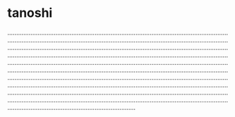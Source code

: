 # tanoshi

................................................................................................................................................................................................................................................................................................................................................................................................................................................................................................................................................................................................................................................................................................................................................................................................................................................................................................................................................................................................................................................................................................................................................................................................................................................................................................................................................................